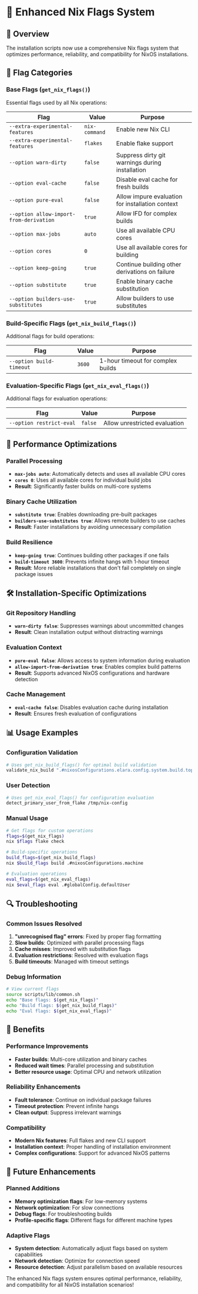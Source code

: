 # 🔧 Enhanced Nix Flags System

## 🌟 **Overview**

The installation scripts now use a comprehensive Nix flags system that optimizes performance, reliability, and compatibility for NixOS installations.

## 🎯 **Flag Categories**

### **Base Flags** (`get_nix_flags()`)
Essential flags used by all Nix operations:

| Flag | Value | Purpose |
|------|-------|---------|
| `--extra-experimental-features` | `nix-command` | Enable new Nix CLI |
| `--extra-experimental-features` | `flakes` | Enable flake support |
| `--option warn-dirty` | `false` | Suppress dirty git warnings during installation |
| `--option eval-cache` | `false` | Disable eval cache for fresh builds |
| `--option pure-eval` | `false` | Allow impure evaluation for installation context |
| `--option allow-import-from-derivation` | `true` | Allow IFD for complex builds |
| `--option max-jobs` | `auto` | Use all available CPU cores |
| `--option cores` | `0` | Use all available cores for building |
| `--option keep-going` | `true` | Continue building other derivations on failure |
| `--option substitute` | `true` | Enable binary cache substitution |
| `--option builders-use-substitutes` | `true` | Allow builders to use substitutes |

### **Build-Specific Flags** (`get_nix_build_flags()`)
Additional flags for build operations:

| Flag | Value | Purpose |
|------|-------|---------|
| `--option build-timeout` | `3600` | 1-hour timeout for complex builds |

### **Evaluation-Specific Flags** (`get_nix_eval_flags()`)
Additional flags for evaluation operations:

| Flag | Value | Purpose |
|------|-------|---------|
| `--option restrict-eval` | `false` | Allow unrestricted evaluation |

## 🚀 **Performance Optimizations**

### **Parallel Processing**
- **`max-jobs auto`**: Automatically detects and uses all available CPU cores
- **`cores 0`**: Uses all available cores for individual build jobs
- **Result**: Significantly faster builds on multi-core systems

### **Binary Cache Utilization**
- **`substitute true`**: Enables downloading pre-built packages
- **`builders-use-substitutes true`**: Allows remote builders to use caches
- **Result**: Faster installations by avoiding unnecessary compilation

### **Build Resilience**
- **`keep-going true`**: Continues building other packages if one fails
- **`build-timeout 3600`**: Prevents infinite hangs with 1-hour timeout
- **Result**: More reliable installations that don't fail completely on single package issues

## 🛠️ **Installation-Specific Optimizations**

### **Git Repository Handling**
- **`warn-dirty false`**: Suppresses warnings about uncommitted changes
- **Result**: Clean installation output without distracting warnings

### **Evaluation Context**
- **`pure-eval false`**: Allows access to system information during evaluation
- **`allow-import-from-derivation true`**: Enables complex build patterns
- **Result**: Supports advanced NixOS configurations and hardware detection

### **Cache Management**
- **`eval-cache false`**: Disables evaluation cache during installation
- **Result**: Ensures fresh evaluation of configurations

## 📊 **Usage Examples**

### **Configuration Validation**
```bash
# Uses get_nix_build_flags() for optimal build validation
validate_nix_build ".#nixosConfigurations.elara.config.system.build.toplevel"
```

### **User Detection**
```bash
# Uses get_nix_eval_flags() for configuration evaluation
detect_primary_user_from_flake /tmp/nix-config
```

### **Manual Usage**
```bash
# Get flags for custom operations
flags=$(get_nix_flags)
nix $flags flake check

# Build-specific operations
build_flags=$(get_nix_build_flags)
nix $build_flags build .#nixosConfigurations.machine

# Evaluation operations
eval_flags=$(get_nix_eval_flags)
nix $eval_flags eval .#globalConfig.defaultUser
```

## 🔍 **Troubleshooting**

### **Common Issues Resolved**

1. **"unrecognised flag" errors**: Fixed by proper flag formatting
2. **Slow builds**: Optimized with parallel processing flags
3. **Cache misses**: Improved with substitution flags
4. **Evaluation restrictions**: Resolved with evaluation flags
5. **Build timeouts**: Managed with timeout settings

### **Debug Information**
```bash
# View current flags
source scripts/lib/common.sh
echo "Base flags: $(get_nix_flags)"
echo "Build flags: $(get_nix_build_flags)"
echo "Eval flags: $(get_nix_eval_flags)"
```

## 🎯 **Benefits**

### **Performance Improvements**
- **Faster builds**: Multi-core utilization and binary caches
- **Reduced wait times**: Parallel processing and substitution
- **Better resource usage**: Optimal CPU and network utilization

### **Reliability Enhancements**
- **Fault tolerance**: Continue on individual package failures
- **Timeout protection**: Prevent infinite hangs
- **Clean output**: Suppress irrelevant warnings

### **Compatibility**
- **Modern Nix features**: Full flakes and new CLI support
- **Installation context**: Proper handling of installation environment
- **Complex configurations**: Support for advanced NixOS patterns

## 🔮 **Future Enhancements**

### **Planned Additions**
- **Memory optimization flags**: For low-memory systems
- **Network optimization**: For slow connections
- **Debug flags**: For troubleshooting builds
- **Profile-specific flags**: Different flags for different machine types

### **Adaptive Flags**
- **System detection**: Automatically adjust flags based on system capabilities
- **Network detection**: Optimize for connection speed
- **Resource detection**: Adjust parallelism based on available resources

The enhanced Nix flags system ensures optimal performance, reliability, and compatibility for all NixOS installation scenarios!
